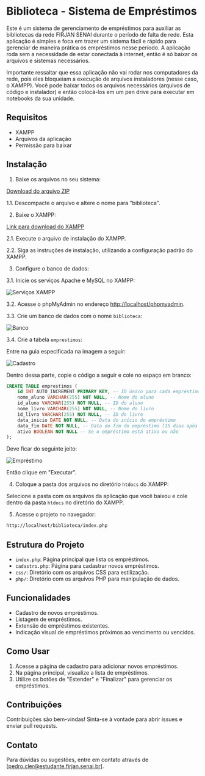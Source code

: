 # Biblioteca - Sistema de Empréstimos

Este é um sistema de gerenciamento de empréstimos para auxiliar as bibliotecas da rede FIRJAN SENAI durante o período de falta de rede. Esta aplicação é simples e foca em trazer um sistema fácil e rápido para gerenciar de maneira prática os empréstimos nesse período. A aplicação roda sem a necessidade de estar conectada à internet, então é só baixar os arquivos e sistemas necessários.

Importante ressaltar que essa aplicação não vai rodar nos computadores da rede, pois eles bloqueiam a execução de arquivos instaladores (nesse caso, o XAMPP). Você pode baixar todos os arquivos necessários (arquivos de código e instalador) e então colocá-los em um pen drive para executar em notebooks da sua unidade.

## Requisitos

- XAMPP
- Arquivos da aplicação
- Permissão para baixar

## Instalação

1. Baixe os arquivos no seu sistema:

[Download do arquivo ZIP](https://github.com/P-Cler/Biblioteca/archive/refs/tags/1.0.zip)

1.1. Descompacte o arquivo e altere o nome para "biblioteca".

2. Baixe o XAMPP:

[Link para download do XAMPP](https://www.apachefriends.org/index.html)

2.1. Execute o arquivo de instalação do XAMPP.

2.2. Siga as instruções de instalação, utilizando a configuração padrão do XAMPP.

3. Configure o banco de dados:

3.1. Inicie os serviços Apache e MySQL no XAMPP:

![Serviços XAMPP](https://github.com/P-Cler/Biblioteca/assets/156240431/da1985aa-debb-4a03-a548-2dfe317bb29e)

3.2. Acesse o phpMyAdmin no endereço [http://localhost/phpmyadmin](http://localhost/phpmyadmin).

3.3. Crie um banco de dados com o nome `biblioteca`:

![Banco](https://github.com/P-Cler/Biblioteca/assets/156240431/a4cc5055-3f92-41f7-ad05-6d3d576d0ada)

3.4. Crie a tabela `emprestimos`:

Entre na guia especificada na imagem a seguir:

![Cadastro](https://github.com/P-Cler/Biblioteca/assets/156240431/4348427c-6c21-492a-89e1-5346a5ab4be6)

Dentro dessa parte, copie o código a seguir e cole no espaço em branco:

```sql
CREATE TABLE emprestimos (
    id INT AUTO_INCREMENT PRIMARY KEY, -- ID único para cada empréstimo
    nome_aluno VARCHAR(255) NOT NULL, -- Nome do aluno
    id_aluno VARCHAR(255) NOT NULL, -- ID do aluno
    nome_livro VARCHAR(255) NOT NULL, -- Nome do livro
    id_livro VARCHAR(255) NOT NULL, -- ID do livro
    data_inicio DATE NOT NULL, -- Data do início do empréstimo
    data_fim DATE NOT NULL, -- Data do fim do empréstimo (15 dias após o início)
    ativo BOOLEAN NOT NULL -- Se o empréstimo está ativo ou não
);
```

Deve ficar do seguinte jeito:

![Empréstimo](https://github.com/P-Cler/Biblioteca/assets/156240431/96631793-c566-49d4-b2ac-5c267c5407b0)

Então clique em "Executar".

4. Coloque a pasta dos arquivos no diretório `htdocs` do XAMPP:

Selecione a pasta com os arquivos da aplicação que você baixou e cole dentro da pasta `htdocs` no diretório do XAMPP.

5. Acesse o projeto no navegador:

```sh
http://localhost/biblioteca/index.php
```

## Estrutura do Projeto

- `index.php`: Página principal que lista os empréstimos.
- `cadastro.php`: Página para cadastrar novos empréstimos.
- `css/`: Diretório com os arquivos CSS para estilização.
- `php/`: Diretório com os arquivos PHP para manipulação de dados.

## Funcionalidades

- Cadastro de novos empréstimos.
- Listagem de empréstimos.
- Extensão de empréstimos existentes.
- Indicação visual de empréstimos próximos ao vencimento ou vencidos.

## Como Usar

1. Acesse a página de cadastro para adicionar novos empréstimos.
2. Na página principal, visualize a lista de empréstimos.
3. Utilize os botões de "Estender" e "Finalizar" para gerenciar os empréstimos.

## Contribuições

Contribuições são bem-vindas! Sinta-se à vontade para abrir issues e enviar pull requests.

## Contato

Para dúvidas ou sugestões, entre em contato através de [pedro.cler@estudante.firjan.senai.br].
